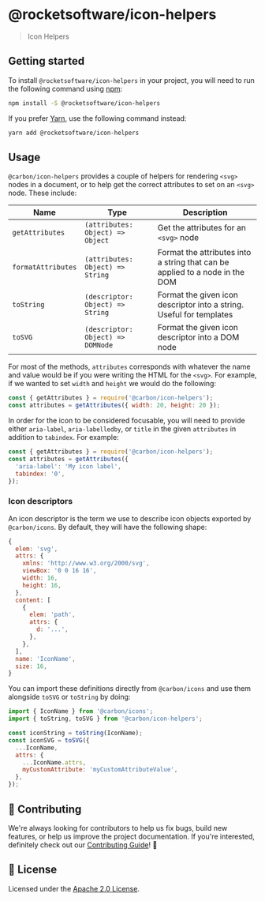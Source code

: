# @rocketsoftware/icon-helpers

> Icon Helpers

## Getting started

To install `@rocketsoftware/icon-helpers` in your project, you will need to run
the following command using [npm](https://www.npmjs.com/):

```bash
npm install -S @rocketsoftware/icon-helpers
```

If you prefer [Yarn](https://yarnpkg.com/en/), use the following command
instead:

```bash
yarn add @rocketsoftware/icon-helpers
```

## Usage

`@carbon/icon-helpers` provides a couple of helpers for rendering `<svg>` nodes
in a document, or to help get the correct attributes to set on an `<svg>` node.
These include:

| Name               | Type                              | Description                                                                  |
| ------------------ | --------------------------------- | ---------------------------------------------------------------------------- |
| `getAttributes`    | `(attributes: Object) => Object`  | Get the attributes for an `<svg>` node                                       |
| `formatAttributes` | `(attributes: Object) => String`  | Format the attributes into a string that can be applied to a node in the DOM |
| `toString`         | `(descriptor: Object) => String`  | Format the given icon descriptor into a string. Useful for templates         |
| `toSVG`            | `(descriptor: Object) => DOMNode` | Format the given icon descriptor into a DOM node                             |

For most of the methods, `attributes` corresponds with whatever the name and
value would be if you were writing the HTML for the `<svg>`. For example, if we
wanted to set `width` and `height` we would do the following:

```js
const { getAttributes } = require('@carbon/icon-helpers');
const attributes = getAttributes({ width: 20, height: 20 });
```

In order for the icon to be considered focusable, you will need to provide
either `aria-label`, `aria-labelledby`, or `title` in the given `attributes` in
addition to `tabindex`. For example:

```js
const { getAttributes } = require('@carbon/icon-helpers');
const attributes = getAttributes({
  'aria-label': 'My icon label',
  tabindex: '0',
});
```

### Icon descriptors

An icon descriptor is the term we use to describe icon objects exported by
`@carbon/icons`. By default, they will have the following shape:

```js
{
  elem: 'svg',
  attrs: {
    xmlns: 'http://www.w3.org/2000/svg',
    viewBox: '0 0 16 16',
    width: 16,
    height: 16,
  },
  content: [
    {
      elem: 'path',
      attrs: {
        d: '...',
      },
    },
  ],
  name: 'IconName',
  size: 16,
}
```

You can import these definitions directly from `@carbon/icons` and use them
alongside `toSVG` or `toString` by doing:

```js
import { IconName } from '@carbon/icons';
import { toString, toSVG } from '@carbon/icon-helpers';

const iconString = toString(IconName);
const iconSVG = toSVG({
  ...IconName,
  attrs: {
    ...IconName.attrs,
    myCustomAttribute: 'myCustomAttributeValue',
  },
});
```

## 🙌 Contributing

We're always looking for contributors to help us fix bugs, build new features,
or help us improve the project documentation. If you're interested, definitely
check out our [Contributing Guide](/.github/CONTRIBUTING.md)! 👀

## 📝 License

Licensed under the [Apache 2.0 License](/LICENSE).

